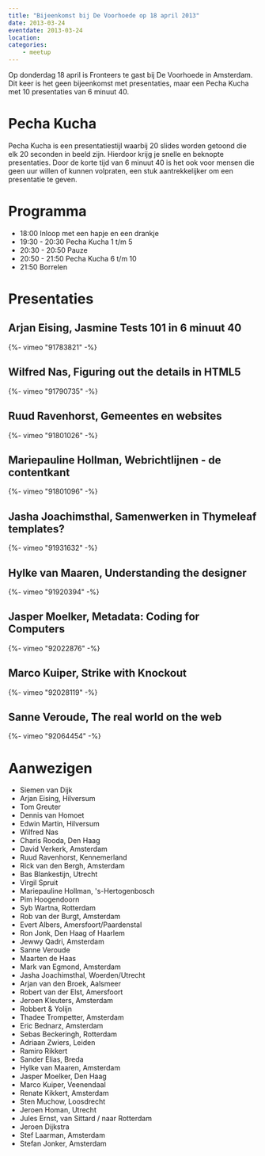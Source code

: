 ```yaml
---
title: "Bijeenkomst bij De Voorhoede op 18 april 2013"
date: 2013-03-24
eventdate: 2013-03-24
location:
categories:
    - meetup
---
```

Op donderdag 18 april is Fronteers te gast bij De Voorhoede in Amsterdam. Dit keer is het geen bijeenkomst met presentaties, maar een Pecha Kucha met 10 presentaties van 6 minuut 40.

# Pecha Kucha

Pecha Kucha is een presentatiestijl waarbij 20 slides worden getoond die elk 20 seconden in beeld zijn. Hierdoor krijg je snelle en beknopte presentaties.
Door de korte tijd van 6 minuut 40 is het ook voor mensen die geen uur willen of kunnen volpraten, een stuk aantrekkelijker om een presentatie te geven.







# Programma

* 18:00 Inloop met een hapje en een drankje
* 19:30 - 20:30 Pecha Kucha 1 t/m 5
* 20:30 - 20:50 Pauze
* 20:50 - 21:50 Pecha Kucha 6 t/m 10
* 21:50 Borrelen

# Presentaties



## Arjan Eising, Jasmine Tests 101 in 6 minuut 40

{%- vimeo "91783821" -%}

## Wilfred Nas, Figuring out the details in HTML5

{%- vimeo "91790735" -%}

## Ruud Ravenhorst, Gemeentes en websites

{%- vimeo "91801026" -%}

## Mariepauline Hollman, Webrichtlijnen - de contentkant

{%- vimeo "91801096" -%}

## Jasha Joachimsthal, Samenwerken in Thymeleaf templates?

{%- vimeo "91931632" -%}

## Hylke van Maaren, Understanding the designer

{%- vimeo "91920394" -%}

## Jasper Moelker, Metadata: Coding for Computers

{%- vimeo "92022876" -%}

## Marco Kuiper, Strike with Knockout

{%- vimeo "92028119" -%}

## Sanne Veroude, The real world on the web

{%- vimeo "92064454" -%}

# Aanwezigen

* Siemen van Dijk
* Arjan Eising, Hilversum
* Tom Greuter
* Dennis van Homoet
* Edwin Martin, Hilversum
* Wilfred Nas
* Charis Rooda, Den Haag
* David Verkerk, Amsterdam
* Ruud Ravenhorst, Kennemerland
* Rick van den Bergh, Amsterdam
* Bas Blankestijn, Utrecht
* Virgil Spruit
* Mariepauline Hollman, 's-Hertogenbosch
* Pim Hoogendoorn
* Syb Wartna, Rotterdam
* Rob van der Burgt, Amsterdam
* Evert Albers, Amersfoort/Paardenstal
* Ron Jonk, Den Haag of Haarlem
* Jewwy Qadri, Amsterdam
* Sanne Veroude
* Maarten de Haas
* Mark van Egmond, Amsterdam
* Jasha Joachimsthal, Woerden/Utrecht
* Arjan van den Broek, Aalsmeer
* Robert van der Elst, Amersfoort
* Jeroen Kleuters, Amsterdam
* Robbert & Yolijn
* Thadee Trompetter, Amsterdam
* Eric Bednarz, Amsterdam
* Sebas Beckeringh, Rotterdam
* Adriaan Zwiers, Leiden
* Ramiro Rikkert
* Sander Elias, Breda
* Hylke van Maaren, Amsterdam
* Jasper Moelker, Den Haag
* Marco Kuiper, Veenendaal
* Renate Kikkert, Amsterdam
* Sten Muchow, Loosdrecht
* Jeroen Homan, Utrecht
* Jules Ernst, van Sittard / naar Rotterdam
* Jeroen Dijkstra
* Stef Laarman, Amsterdam
* Stefan Jonker, Amsterdam

